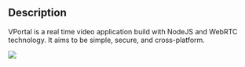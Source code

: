 ## Description
VPortal is a real time video application build with NodeJS and WebRTC technology. It aims to be simple, secure, and cross-platform.

![](https://github.com/gavinbarrett/VPortal/workflows/Build/badge.svg)
